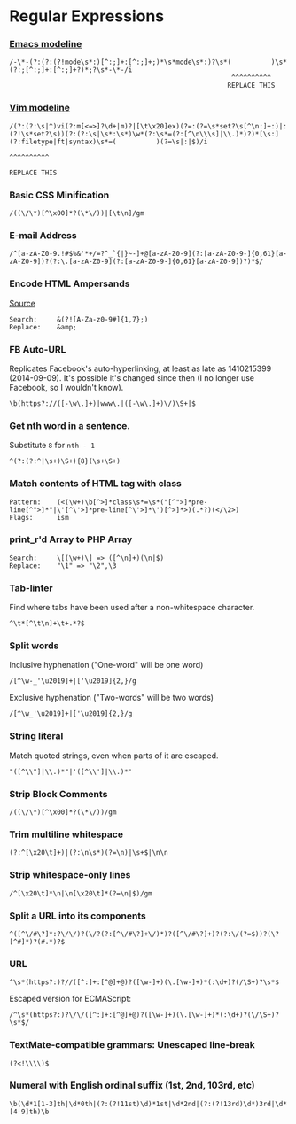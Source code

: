 Regular Expressions
===================


### [Emacs modeline] ###

	/-\*-(?:(?:(?!mode\s*:)[^:;]+:[^:;]+;)*\s*mode\s*:)?\s*(          )\s*(?:;[^:;]+:[^:;]+?)*;?\s*-\*-/i
	                                                        ^^^^^^^^^^
	                                                       REPLACE THIS

### [Vim modeline] ###

	/(?:(?:\s|^)vi(?:m[<=>]?\d+|m)?|[\t\x20]ex)(?=:(?=\s*set?\s[^\n:]+:)|:(?!\s*set?\s))(?:(?:\s|\s*:\s*)\w*(?:\s*=(?:[^\n\\\s]|\\.)*)?)*[\s:](?:filetype|ft|syntax)\s*=(          )(?=\s|:|$)/i
	                                                                                                                                                                     ^^^^^^^^^^
	                                                                                                                                                                    REPLACE THIS

### Basic CSS Minification

    /((\/\*)[^\x00]*?(\*\/))|[\t\n]/gm


### E-mail Address

    /^[a-zA-Z0-9.!#$%&'*+/=?^_`{|}~-]+@[a-zA-Z0-9](?:[a-zA-Z0-9-]{0,61}[a-zA-Z0-9])?(?:\.[a-zA-Z0-9](?:[a-zA-Z0-9-]{0,61}[a-zA-Z0-9])?)*$/


### Encode HTML Ampersands
[Source](http://www.php.net/manual/en/function.htmlspecialchars.php#96159)

    Search:     &(?![A-Za-z0-9#]{1,7};)
    Replace:    &amp;


### FB Auto-URL
Replicates Facebook's auto-hyperlinking, at least as late as 1410215399 (2014-09-09).
It's possible it's changed since then (I no longer use Facebook, so I wouldn't know).

    \b(https?://([-\w\.]+)|www\.|([-\w\.]+)\/)\S+|$


### Get nth word in a sentence.
Substitute `8` for `nth - 1`

    ^(?:(?:^|\s+)\S+){8}(\s+\S+)


### Match contents of HTML tag with class

    Pattern:    (<(\w+)\b[^>]*class\s*=\s*("[^">]*pre-line[^">]*"|\'[^\'>]*pre-line[^\'>]*\')[^>]*>)(.*?)(</\2>)
    Flags:      ism


### print_r'd Array to PHP Array

    Search:     \[(\w+)\] => ([^\n]+)(\n|$)
    Replace:    "\1" => "\2",\3


### Tab-linter
Find where tabs have been used after a non-whitespace character.

    ^\t*[^\t\n]+\t+.*?$


### Split words

Inclusive hyphenation ("One-word" will be one word)

    /[^\w-_'\u2019]+|['\u2019]{2,}/g

Exclusive hyphenation ("Two-words" will be two words)

    /[^\w_'\u2019]+|['\u2019]{2,}/g


### String literal
Match quoted strings, even when parts of it are escaped.

    "([^\\"]|\\.)*"|'([^\\']|\\.)*'


### Strip Block Comments

    /((\/\*)[^\x00]*?(\*\/))/gm


### Trim multiline whitespace

    (?:^[\x20\t]+)|(?:\n\s*)(?=\n)|\s+$|\n\n


### Strip whitespace-only lines

    /^[\x20\t]*\n|\n[\x20\t]*(?=\n|$)/gm


### Split a URL into its components

    ^([^\/#\?]*:?\/\/)?(\/?(?:[^\/#\?]+\/)*)?([^\/#\?]+)?(?:\/(?=$))?(\?[^#]*)?(#.*)?$


### URL

    ^\s*(https?:)?//([^:]+:[^@]+@)?([\w-]+)(\.[\w-]+)*(:\d+)?(/\S+)?\s*$

Escaped version for ECMAScript:

    /^\s*(https?:)?\/\/([^:]+:[^@]+@)?([\w-]+)(\.[\w-]+)*(:\d+)?(\/\S+)?\s*$/


### TextMate-compatible grammars: Unescaped line-break

    (?<!\\\\)$


### Numeral with English ordinal suffix (1st, 2nd, 103rd, etc)

	\b(\d*1[1-3]th|\d*0th|(?:(?!11st)\d)*1st|\d*2nd|(?:(?!13rd)\d*)3rd|\d*[4-9]th)\b


[Emacs modeline]: ./modeline-emacs.regexp
[Vim modeline]:   ./modeline-vim.regexp
